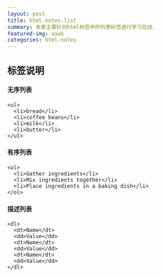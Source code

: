 ```yaml
---
layout: post
title: html-notes-list
summary: 本章主要针对html标签中的列表标签进行学习总结.
featured-img: aaak
categories: html-notes
---
```



## 标签说明

#### 无序列表

    <ul>
      <li>bread</li>
      <li>coffee beans</li>
      <li>milk</li>
      <li>butter</li>
    </ul>

#### 有序列表

    <ol>
      <li>Gather ingredients</li>
      <li>Mix ingredients together</li>
      <li>Place ingredients in a baking dish</li>
    </ol>


#### 描述列表

    <dl>
      <dt>Name</dt>
      <dd>Value</dd>
      <dt>Name</dt>
      <dd>Value</dd>
      <dt>Name</dt>
      <dd>Value</dd>
    </dl>
